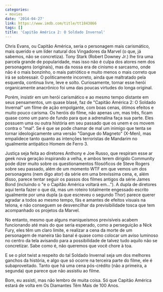```yaml
---
categories:
- movies
date: '2014-04-27'
link: https://www.imdb.com/title/tt1843866
tags: []
title: 'Capitão América 2: O Soldado Invernal'
---
```


Chris Evans, ou Capitão América, seria o personagem mais carismático, mais querido e um líder natural dos Vingadores da Marvel (o que, já sabemos, não se concretiza). Tony Stark (Robert Downey Jr.) lhe tira uma parcela grande de popularidade, mas isso não é culpa dos atores nem dos personagens (originais), mas da nossa era de cinismo e sarcasmo, onde não é o mais bonzinho, o mais patriótico e muito menos o mais correto que irá se sobressair. O politicamente incorreto, ainda que maltratado pela esquerda, continua livre, leve e solto. Curiosamente, tornar esse herói organicamente anacrônico foi uma das poucas virtudes do longa original.

Porém, insistir em um herói carismático e ao mesmo tempo distante em seus pensamentos, um quase blasé, faz de "Capitão América 2: O Soldado Invernal" um filme de ação empolgante, com boas cenas, ótimos efeitos e muito pouco carisma. Os heróis do filme, não apenas um, mas três, ficam quase como um pano de fundo para que a adrenalina faça sua parte. Eles possuem uma ou outra história em seu passado que os unem e os movem contra o "mal". Se é que se pode chamar de mal um inimigo que tenta se tornar ideologicamente uma versão "Gangue do Magneto" (X-Men), mas empalidece tanto quanto as intenções terroristas de Mandarim no igualmente antipático Homem de Ferro 3.

Justiça seja feita ao diretores Anthony e Joe Russo, que respiram esse ar geek nova geração inspirando a velha, e ambos terem dirigido Community pode dizer muito sobre os questionamentos filosóficos de Steve Rogers sobre seu passado, além de um momento WTF em que vemos um dos personagens (nem digo ator) da série em uma brevíssima cena, e, além disso, parece tentar seguir os passos dos filmes antigos da série James Bond (incluindo o "e o Capitão América voltará em..."). A dupla de diretores aqui tenta fazer o que dá, mas um roteiro totalmente engessado escrito igualmente por uma dupla (a que escreveu o segundo Thor) parece querer agradar a todos ao mesmo tempo, fãs e amantes de efeitos visuais na telona, e não conseguem se desvencilhar da previsibilidade tosca que tem acompanhado os projetos da Marvel.

No entanto, mesmo que alguns maniqueísmos previsíveis acabem funcionando até mais do que seria esperado, como a perseguição a Nick Fury, eles têm um claro limite, e realizar a cena da morte de um personagem de maneira tão banal é quase como colocar um aviso luminoso no centro da tela avisando para a possibilidade de talvez tudo aquilo não se concretizar. Sabe como é, não queremos que você chore à toa.

E se o plot twist a respeito do tal Soldado Invernal seja um dos melhores ganchos da história, e algo que só ocorre na terceira parte do filme, ele é subaproveitado. Tanto que há uma cena pós-crédito (não a primeira, a segunda) que parece que não assistiu ao filme.

Bom, eu assisti, mas não lembro de muita coisa. Só que Capitão América estará de volta em Os Diamantes Têm Mais de 100 Anos.